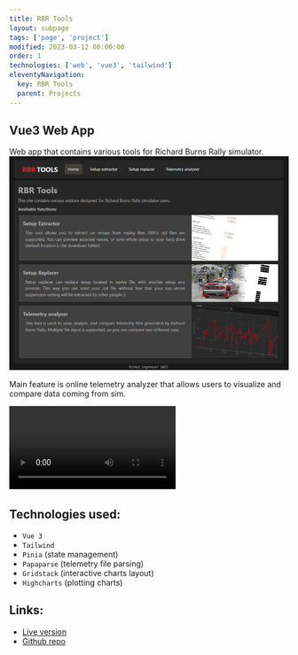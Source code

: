 ```yaml
---
title: RBR Tools
layout: subpage
tags: ['page', 'project']
modified: 2023-03-12 00:00:00
order: 1
technologies: ['web', 'vue3', 'tailwind']
eleventyNavigation:
  key: RBR Tools
  parent: Projects
---
```

<div class="project-page">

<h2>Vue3 Web App</h2>
Web app that contains various tools for Richard Burns Rally simulator.</> 

<img src="/images/rbrtools2.png">

<p class="mb-2">Main feature is online telemetry analyzer that allows users to visualize and compare data coming from sim.</p>

<video controls>
  <source src="/images/web_telemetry.mp4" type="video/mp4">
Your browser does not support the video tag.
</video>

<h2>Technologies used:</h2>

<ul class="list-disc">
  <li><code>Vue 3</code></li>
  <li><code>Tailwind</code></li>
  <li><code>Pinia</code> (state management)</li>
  <li><code>Papaparse</code> (telemetry file parsing)</li>
  <li><code>Gridstack</code> (interactive charts layout)</li>
  <li><code>Highcharts</code> (plotting charts)</li>
</ul>

<h2>Links:</h2>
  <ul class="list-disc">
    <li><a class="hyperlink external" href="https://rbr-tools.vercel.app/">Live version</a></li>
    <li><a class="hyperlink external" href="https://github.com/wbsth/rbr-tools">Github repo</a></li>
  </ul>
</div>